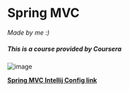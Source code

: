 # Spring MVC

_Made by me :)_

##### This is a course provided by Coursera

![image](http://www.opendart.com/uploads/2daeec64-6b5c-453f-ac19-1e5e2ce4774e.png)

[**Spring MVC Intellij Config link**](https://medium.com/@yuntianhe/create-a-web-project-with-maven-spring-mvc-b859503f74d7)

